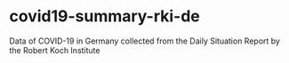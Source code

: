 # covid19-summary-rki-de
Data of COVID-19 in Germany collected from the Daily Situation Report by the Robert Koch Institute
